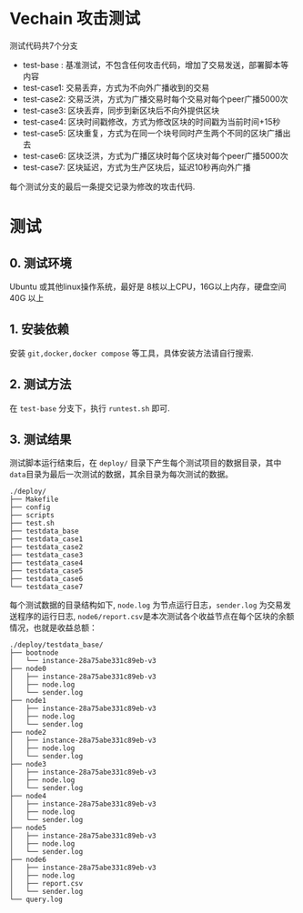 # Vechain 攻击测试
测试代码共7个分支
- test-base : 基准测试，不包含任何攻击代码，增加了交易发送，部署脚本等内容
- test-case1: 交易丢弃，方式为不向外广播收到的交易
- test-case2: 交易泛洪，方式为广播交易时每个交易对每个peer广播5000次
- test-case3: 区块丢弃，同步到新区块后不向外提供区块
- test-case4: 区块时间戳修改，方式为修改区块的时间戳为当前时间+15秒
- test-case5: 区块重复，方式为在同一个块号同时产生两个不同的区块广播出去
- test-case6: 区块泛洪，方式为广播区块时每个区块对每个peer广播5000次
- test-case7: 区块延迟，方式为生产区块后，延迟10秒再向外广播

每个测试分支的最后一条提交记录为修改的攻击代码.

# 测试
## 0. 测试环境
Ubuntu 或其他linux操作系统，最好是 8核以上CPU，16G以上内存，硬盘空间 40G 以上

## 1. 安装依赖
安装 `git,docker,docker compose` 等工具，具体安装方法请自行搜索.

## 2. 测试方法
在 `test-base` 分支下，执行 `runtest.sh` 即可.

## 3. 测试结果
测试脚本运行结束后，在 `deploy/` 目录下产生每个测试项目的数据目录，其中`data`目录为最后一次测试的数据，其余目录为每次测试的数据。
```
./deploy/
├── Makefile
├── config
├── scripts
├── test.sh
├── testdata_base
├── testdata_case1
├── testdata_case2
├── testdata_case3
├── testdata_case4
├── testdata_case5
├── testdata_case6
└── testdata_case7
```
每个测试数据的目录结构如下, `node.log` 为节点运行日志，`sender.log` 为交易发送程序的运行日志, `node6/report.csv`是本次测试各个收益节点在每个区块的余额情况，也就是收益总额：
```shell
./deploy/testdata_base/
├── bootnode
│   └── instance-28a75abe331c89eb-v3
├── node0
│   ├── instance-28a75abe331c89eb-v3
│   ├── node.log
│   └── sender.log
├── node1
│   ├── instance-28a75abe331c89eb-v3
│   ├── node.log
│   └── sender.log
├── node2
│   ├── instance-28a75abe331c89eb-v3
│   ├── node.log
│   └── sender.log
├── node3
│   ├── instance-28a75abe331c89eb-v3
│   ├── node.log
│   └── sender.log
├── node4
│   ├── instance-28a75abe331c89eb-v3
│   ├── node.log
│   └── sender.log
├── node5
│   ├── instance-28a75abe331c89eb-v3
│   ├── node.log
│   └── sender.log
├── node6
│   ├── instance-28a75abe331c89eb-v3
│   ├── node.log
│   ├── report.csv
│   └── sender.log
└── query.log
```